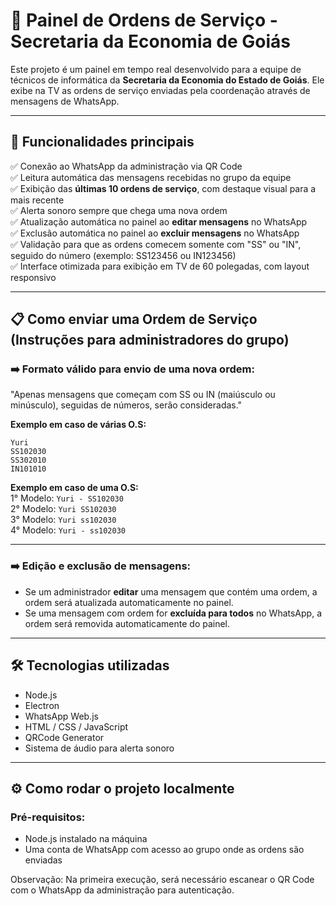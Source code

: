 # 📲 Painel de Ordens de Serviço - Secretaria da Economia de Goiás

Este projeto é um painel em tempo real desenvolvido para a equipe de técnicos de informática da **Secretaria da Economia do Estado de Goiás**. Ele exibe na TV as ordens de serviço enviadas pela coordenação através de mensagens de WhatsApp.

---

## 🚀 Funcionalidades principais

✅ Conexão ao WhatsApp da administração via QR Code  
✅ Leitura automática das mensagens recebidas no grupo da equipe  
✅ Exibição das **últimas 10 ordens de serviço**, com destaque visual para a mais recente  
✅ Alerta sonoro sempre que chega uma nova ordem  
✅ Atualização automática no painel ao **editar mensagens** no WhatsApp  
✅ Exclusão automática no painel ao **excluir mensagens** no WhatsApp  
✅ Validação para que as ordens comecem somente com "SS" ou "IN", seguido do número (exemplo: SS123456 ou IN123456)  
✅ Interface otimizada para exibição em TV de 60 polegadas, com layout responsivo  

---

## 📋 Como enviar uma Ordem de Serviço (Instruções para administradores do grupo)

### ➡️ Formato válido para envio de uma nova ordem:
"Apenas mensagens que começam com SS ou IN (maiúsculo ou minúsculo), seguidas de números, serão consideradas."
  
**Exemplo em caso de várias O.S:**
```
Yuri  
SS102030  
SS302010  
IN101010
```

**Exemplo em caso de uma O.S:**  
1° Modelo: `Yuri - SS102030`  
2° Modelo: `Yuri SS102030`  
3° Modelo: `Yuri ss102030`  
4° Modelo: `Yuri - ss102030`

---

### ➡️ Edição e exclusão de mensagens:

- Se um administrador **editar** uma mensagem que contém uma ordem, a ordem será atualizada automaticamente no painel.
- Se uma mensagem com ordem for **excluída para todos** no WhatsApp, a ordem será removida automaticamente do painel.

---

## 🛠️ Tecnologias utilizadas

- Node.js
- Electron
- WhatsApp Web.js
- HTML / CSS / JavaScript
- QRCode Generator
- Sistema de áudio para alerta sonoro

---

## ⚙️ Como rodar o projeto localmente

### Pré-requisitos:

- Node.js instalado na máquina
- Uma conta de WhatsApp com acesso ao grupo onde as ordens são enviadas

Observação: Na primeira execução, será necessário escanear o QR Code com o WhatsApp da administração para autenticação.

